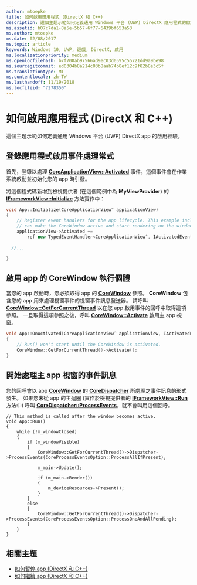 ```yaml
---
author: mtoepke
title: 如何啟用應用程式 (DirectX 和 C++)
description: 這個主題示範如何定義通用 Windows 平台 (UWP) DirectX 應用程式的啟用經驗。
ms.assetid: b07c7da1-8a5e-5b57-6f77-6439bf653a53
ms.author: mtoepke
ms.date: 02/08/2017
ms.topic: article
keywords: Windows 10, UWP, 遊戲, DirectX, 啟用
ms.localizationpriority: medium
ms.openlocfilehash: b7f700ab97566ad9ec03d0595c55721dd9a9be98
ms.sourcegitcommit: ed0304b8a214c03b8aab74b8ef12c9f82b8e3c5f
ms.translationtype: MT
ms.contentlocale: zh-TW
ms.lasthandoff: 11/19/2018
ms.locfileid: "7278350"
---
```

# <a name="how-to-activate-an-app-directx-and-c"></a>如何啟用應用程式 (DirectX 和 C++)



這個主題示範如何定義通用 Windows 平台 (UWP) DirectX app 的啟用經驗。

## <a name="register-the-app-activation-event-handler"></a>登錄應用程式啟用事件處理常式


首先，登錄以處理 [**CoreApplicationView::Activated**](https://msdn.microsoft.com/library/windows/apps/br225018) 事件，這個事件會在作業系統啟動並初始化您的 app 時引發。

將這個程式碼新增到檢視提供者 (在這個範例中為 **MyViewProvider**) 的 [**IFrameworkView::Initialize**](https://msdn.microsoft.com/library/windows/apps/hh700495) 方法實作中：

```cpp
void App::Initialize(CoreApplicationView^ applicationView)
{
    // Register event handlers for the app lifecycle. This example includes Activated, so that we
    // can make the CoreWindow active and start rendering on the window.
    applicationView->Activated +=
        ref new TypedEventHandler<CoreApplicationView^, IActivatedEventArgs^>(this, &App::OnActivated);
  
  //...

}
```

## <a name="activate-the-corewindow-instance-for-the-app"></a>啟用 app 的 CoreWindow 執行個體


當您的 app 啟動時，您必須取得 app 的 [**CoreWindow**](https://msdn.microsoft.com/library/windows/apps/br208225) 參照。 **CoreWindow** 包含您的 app 用來處理視窗事件的視窗事件訊息發送器。 請呼叫 [**CoreWindow::GetForCurrentThread**](https://msdn.microsoft.com/library/windows/apps/hh701589) 以在您 app 啟用事件的回呼中取得這項參照。 一旦取得這項參照之後，呼叫 [**CoreWindow::Activate**](https://msdn.microsoft.com/library/windows/apps/br208254) 啟用主 app 視窗。

```cpp
void App::OnActivated(CoreApplicationView^ applicationView, IActivatedEventArgs^ args)
{
    // Run() won't start until the CoreWindow is activated.
    CoreWindow::GetForCurrentThread()->Activate();
}
```

## <a name="start-processing-event-message-for-the-main-app-window"></a>開始處理主 app 視窗的事件訊息


您的回呼會以 app [**CoreWindow**](https://msdn.microsoft.com/library/windows/apps/br208225) 的 [**CoreDispatcher**](https://msdn.microsoft.com/library/windows/apps/br208211) 所處理之事件訊息的形式發生。 如果您未從 app 的主迴圈 (實作於檢視提供者的 [**IFrameworkView::Run**](https://msdn.microsoft.com/library/windows/apps/hh700505) 方法中) 呼叫 [**CoreDispatcher::ProcessEvents**](https://msdn.microsoft.com/library/windows/apps/br208215)，就不會叫用這個回呼。

``` syntax
// This method is called after the window becomes active.
void App::Run()
{
    while (!m_windowClosed)
    {
        if (m_windowVisible)
        {
            CoreWindow::GetForCurrentThread()->Dispatcher->ProcessEvents(CoreProcessEventsOption::ProcessAllIfPresent);

            m_main->Update();

            if (m_main->Render())
            {
                m_deviceResources->Present();
            }
        }
        else
        {
            CoreWindow::GetForCurrentThread()->Dispatcher->ProcessEvents(CoreProcessEventsOption::ProcessOneAndAllPending);
        }
    }
}
```

## <a name="related-topics"></a>相關主題


* [如何暫停 app (DirectX 和 C++)](how-to-suspend-an-app-directx-and-cpp.md)
* [如何繼續 app (DirectX 和 C++)](how-to-resume-an-app-directx-and-cpp.md)

 

 




